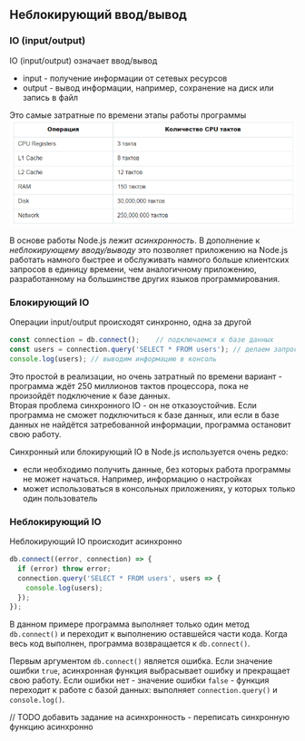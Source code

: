 ## Неблокирующий ввод/вывод

### IO (input/output)
IO (input/output) означает ввод/вывод
- input - получение информации от сетевых ресурсов
- output - вывод информации, например, сохранение на диск или запись в файл

Это самые затратные по времени этапы работы программы
![](../node/images/io.png)

В основе работы Node.js лежит *асинхронность*. В дополнение к *неблокирующему вводу/выводу* это позволяет приложению на Node.js работать намного быстрее и обслуживать намного больше клиентских запросов в единицу времени, чем аналогичному приложению, разработанному на большинстве других языков программирования.

### Блокирующий IO
Операции input/output происходят синхронно, одна за другой
```js
const connection = db.connect();	// подключаемся к базе данных
const users = connection.query('SELECT * FROM users'); // делаем запрос
console.log(users); // выводим информацию в консоль
```
Это простой в реализации, но очень затратный по времени вариант - программа ждёт 250 миллионов тактов процессора, пока не произойдёт подключение к базе данных.  
Вторая проблема синхронного IO - он не отказоустойчив. Если программа не сможет подключиться к базе данных, или если в базе данных не найдётся затребованной информации, программа остановит свою работу.

Синхронный или блокирующий IO в Node.js используется очень редко:
- если необходимо получить данные, без которых работа программы не может начаться. Например, информацию о настройках
- может использоваться в консольных приложениях, у которых только один пользователь

### Неблокирующий IO
Неблокирующий IO происходит асинхронно
```js
db.connect((error, connection) => {
  if (error) throw error;
  connection.query('SELECT * FROM users', users => {
    console.log(users);
  });
});
```
В данном примере программа выполняет только один метод `db.connect()` и переходит к выполнению оставшейся части кода. Когда весь код выполнен, программа возвращается к `db.connect()`.

Первым аргументом `db.connect()` является ошибка. Если значение ошибки `true`, асинхронная функция выбрасывает ошибку и прекращает свою работу. Если ошибки нет - значение ошибки `false` - функция переходит к работе с базой данных: выполняет `connection.query()` и `console.log()`.

// TODO добавить задание на асинхронность - переписать синхронную функцию асинхронно